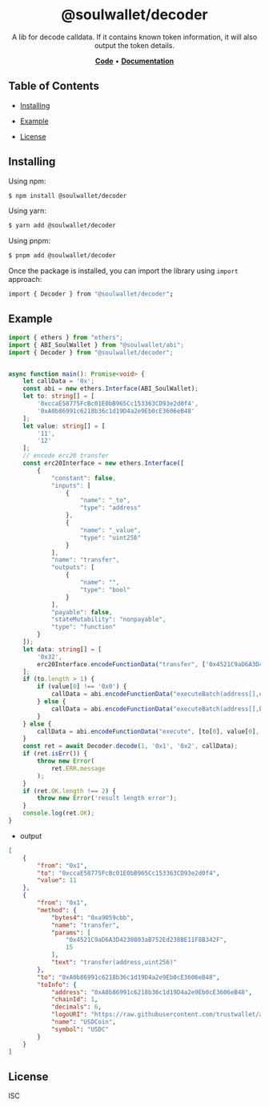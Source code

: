 <h1 align="center">
   <b>
        @soulwallet/decoder
    </b>
</h1>

<p align="center">
A lib for decode calldata. If it contains known token information, it will also output the token details.
</p>

<p align="center">
    <a href="https://github.com/SoulWallet/soulwalletlib/tree/develop/packages/soulwallet-decoder"><b>Code</b></a> •
    <a href="https://github.com/SoulWallet/soulwalletlib/blob/develop/packages/soulwallet-decoder/docs/modules.md"><b>Documentation</b></a>
</p>


## Table of Contents

  - [Installing](#installing)
    
  - [Example](#example)

  - [License](#license)



## Installing

Using npm:

```bash
$ npm install @soulwallet/decoder
```

Using yarn:

```bash
$ yarn add @soulwallet/decoder
```

Using pnpm:

```bash
$ pnpm add @soulwallet/decoder
```

Once the package is installed, you can import the library using `import` approach:

```bash
import { Decoder } from "@soulwallet/decoder";
```



## Example


```typescript
import { ethers } from "ethers";
import { ABI_SoulWallet } from "@soulwallet/abi";
import { Decoder } from "@soulwallet/decoder";


async function main(): Promise<void> {
    let callData = '0x';
    const abi = new ethers.Interface(ABI_SoulWallet);
    let to: string[] = [
        '0xccaE58775FcBc01E0bB965Cc153363CD93e2d0f4',
        '0xA0b86991c6218b36c1d19D4a2e9Eb0cE3606eB48'
    ];
    let value: string[] = [
        '11',
        '12'
    ];
    // encode erc20 transfer
    const erc20Interface = new ethers.Interface([
        {
            "constant": false,
            "inputs": [
                {
                    "name": "_to",
                    "type": "address"
                },
                {
                    "name": "_value",
                    "type": "uint256"
                }
            ],
            "name": "transfer",
            "outputs": [
                {
                    "name": "",
                    "type": "bool"
                }
            ],
            "payable": false,
            "stateMutability": "nonpayable",
            "type": "function"
        }
    ]);
    let data: string[] = [
        '0x32',
        erc20Interface.encodeFunctionData("transfer", ['0x4521C9aD6A3D4230803aB752Ed238BE11F8B342F', '0xf'])
    ];
    if (to.length > 1) {
        if (value[0] !== '0x0') {
            callData = abi.encodeFunctionData("executeBatch(address[],uint256[],bytes[])", [to, value, data]);
        } else {
            callData = abi.encodeFunctionData("executeBatch(address[],bytes[])", [to, data]);
        }
    } else {
        callData = abi.encodeFunctionData("execute", [to[0], value[0], data[0]]);
    }
    const ret = await Decoder.decode(1, '0x1', '0x2', callData);
    if (ret.isErr()) {
        throw new Error(
            ret.ERR.message
        );
    }
    if (ret.OK.length !== 2) {
        throw new Error('result length error');
    }
    console.log(ret.OK);
}
```

- output
```json
[
    {
        "from": "0x1",
        "to": "0xccaE58775FcBc01E0bB965Cc153363CD93e2d0f4",
        "value": 11
    },
    {
        "from": "0x1",
        "method": {
            "bytes4": "0xa9059cbb",
            "name": "transfer",
            "params": [
                "0x4521C9aD6A3D4230803aB752Ed238BE11F8B342F",
                15
            ],
            "text": "transfer(address,uint256)"
        },
        "to": "0xA0b86991c6218b36c1d19D4a2e9Eb0cE3606eB48",
        "toInfo": {
            "address": "0xA0b86991c6218b36c1d19D4a2e9Eb0cE3606eB48",
            "chainId": 1,
            "decimals": 6,
            "logoURI": "https://raw.githubusercontent.com/trustwallet/assets/master/blockchains/ethereum/assets/0xA0b86991c6218b36c1d19D4a2e9Eb0cE3606eB48/logo.png",
            "name": "USDCoin",
            "symbol": "USDC"
        }
    }
]
```

## License

ISC